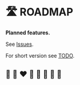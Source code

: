 # 🛣️ ROADMAP

**Planned features.**

See [Issues](https://github.com/helvm/helvm-common/issues).

For short version see [TODO](../users/TODO.md).

## 🦄 🌈 ❤️ 💛 💚 💙 🤍 🖤
